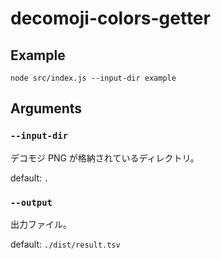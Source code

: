 # decomoji-colors-getter

## Example

```
node src/index.js --input-dir example
```

## Arguments

### `--input-dir`
デコモジ PNG が格納されているディレクトリ。

default: `.`

### `--output`
出力ファイル。

default: `./dist/result.tsv`
